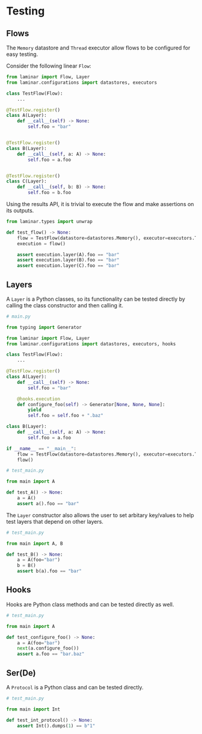 # Testing

## Flows

The `Memory` datastore and `Thread` executor allow flows to be configured for easy testing.

Consider the following linear `Flow`:

```python
from laminar import Flow, Layer
from laminar.configurations import datastores, executors

class TestFlow(Flow):
    ...

@TestFlow.register()
class A(Layer):
    def __call__(self) -> None:
        self.foo = "bar"


@TestFlow.register()
class B(Layer):
    def __call__(self, a: A) -> None:
        self.foo = a.foo


@TestFlow.register()
class C(Layer):
    def __call__(self, b: B) -> None:
        self.foo = b.foo
```

Using the results API, it is trivial to execute the flow and make assertions on its outputs.

```python
from laminar.types import unwrap

def test_flow() -> None:
    flow = TestFlow(datastore=datastores.Memory(), executor=executors.Thread())
    execution = flow()

    assert execution.layer(A).foo == "bar"
    assert execution.layer(B).foo == "bar"
    assert execution.layer(C).foo == "bar"
```

## Layers

A `Layer` is a Python classes, so its functionality can be tested directly by calling the class constructor and then calling it.

```python
# main.py

from typing import Generator

from laminar import Flow, Layer
from laminar.configurations import datastores, executors, hooks

class TestFlow(Flow):
    ...

@TestFlow.register()
class A(Layer):
    def __call__(self) -> None:
        self.foo = "bar"

    @hooks.execution
    def configure_foo(self) -> Generator[None, None, None]:
        yield
        self.foo = self.foo + ".baz"

class B(Layer):
    def __call__(self, a: A) -> None:
        self.foo = a.foo

if __name__ == "__main__":
    flow = TestFlow(datastore=datastores.Memory(), executor=executors.Thread())
    flow()
```

```python
# test_main.py

from main import A

def test_A() -> None:
    a = A()
    assert a().foo == "bar"
```

The `Layer` constructor also allows the user to set arbitary key/values to help test layers that depend on other layers.

```python
# test_main.py

from main import A, B

def test_B() -> None:
    a = A(foo="bar")
    b = B()
    assert b(a).foo == "bar"
```

## Hooks

Hooks are Python class methods and can be tested directly as well.

```python
# test_main.py

from main import A

def test_configure_foo() -> None:
    a = A(foo="bar")
    next(a.configure_foo())
    assert a.foo == "bar.baz"
```

## Ser(De)

A `Protocol` is a Python class and can be tested directly.

```python
# test_main.py

from main import Int

def test_int_protocol() -> None:
    assert Int().dumps(1) == b"1"
```
